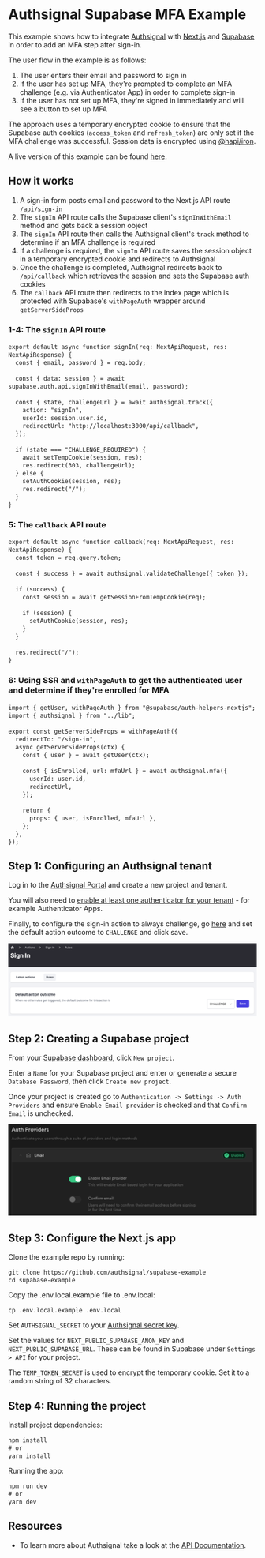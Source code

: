 # Authsignal Supabase MFA Example

This example shows how to integrate [Authsignal](https://www.authsignal.com/) with [Next.js](https://nextjs.org/) and [Supabase](https://supabase.com/) in order to add an MFA step after sign-in.

The user flow in the example is as follows:

1. The user enters their email and password to sign in
2. If the user has set up MFA, they're prompted to complete an MFA challenge (e.g. via Authenticator App) in order to complete sign-in
3. If the user has not set up MFA, they're signed in immediately and will see a button to set up MFA

The approach uses a temporary encrypted cookie to ensure that the Supabase auth cookies (`access_token` and `refresh_token`) are only set if the MFA challenge was successful. Session data is encrypted using [@hapi/iron](https://hapi.dev/family/iron).

A live version of this example can be found [here](https://authsignal-supabase-example.vercel.app).

## How it works

1. A sign-in form posts email and password to the Next.js API route `/api/sign-in`
2. The `signIn` API route calls the Supabase client's `signInWithEmail` method and gets back a session object
3. The `signIn` API route then calls the Authsignal client's `track` method to determine if an MFA challenge is required
4. If a challenge is required, the `signIn` API route saves the session object in a temporary encrypted cookie and redirects to Authsignal
5. Once the challenge is completed, Authsignal redirects back to `/api/callback` which retrieves the session and sets the Supabase auth cookies
6. The `callback` API route then redirects to the index page which is protected with Supabase's `withPageAuth` wrapper around `getServerSideProps`

### 1-4: The `signIn` API route

```
export default async function signIn(req: NextApiRequest, res: NextApiResponse) {
  const { email, password } = req.body;

  const { data: session } = await supabase.auth.api.signInWithEmail(email, password);

  const { state, challengeUrl } = await authsignal.track({
    action: "signIn",
    userId: session.user.id,
    redirectUrl: "http://localhost:3000/api/callback",
  });

  if (state === "CHALLENGE_REQUIRED") {
    await setTempCookie(session, res);
    res.redirect(303, challengeUrl);
  } else {
    setAuthCookie(session, res);
    res.redirect("/");
  }
}

```

### 5: The `callback` API route

```
export default async function callback(req: NextApiRequest, res: NextApiResponse) {
  const token = req.query.token;

  const { success } = await authsignal.validateChallenge({ token });

  if (success) {
    const session = await getSessionFromTempCookie(req);

    if (session) {
      setAuthCookie(session, res);
    }
  }

  res.redirect("/");
}
```

### 6: Using SSR and `withPageAuth` to get the authenticated user and determine if they're enrolled for MFA

```
import { getUser, withPageAuth } from "@supabase/auth-helpers-nextjs";
import { authsignal } from "../lib";

export const getServerSideProps = withPageAuth({
  redirectTo: "/sign-in",
  async getServerSideProps(ctx) {
    const { user } = await getUser(ctx);

    const { isEnrolled, url: mfaUrl } = await authsignal.mfa({
      userId: user.id,
      redirectUrl,
    });

    return {
      props: { user, isEnrolled, mfaUrl },
    };
  },
});
```

## Step 1: Configuring an Authsignal tenant

Log in to the [Authsignal Portal](https://portal.authsignal.com) and create a new project and tenant.

You will also need to [enable at least one authenticator for your tenant](https://portal.authsignal.com/organisations/tenants/authenticators) - for example Authenticator Apps.

Finally, to configure the sign-in action to always challenge, go [here](https://portal.authsignal.com/actions/signIn/rules) and set the default action outcome to `CHALLENGE` and click save.

![Authsignal settings](/authsignal-settings.png?raw=true)

## Step 2: Creating a Supabase project

From your [Supabase dashboard](https://app.supabase.com/), click `New project`.

Enter a `Name` for your Supabase project and enter or generate a secure `Database Password`, then click `Create new project`.

Once your project is created go to `Authentication -> Settings -> Auth Providers` and ensure `Enable Email provider` is checked and that `Confirm Email` is unchecked.

![Supabase settings](/supabase-settings.png?raw=true)

## Step 3: Configure the Next.js app

Clone the example repo by running:

```
git clone https://github.com/authsignal/supabase-example
cd supabase-example
```

Copy the .env.local.example file to .env.local:

```
cp .env.local.example .env.local
```

Set `AUTHSIGNAL_SECRET` to your [Authsignal secret key](https://portal.authsignal.com/organisations/tenants/api).

Set the values for `NEXT_PUBLIC_SUPABASE_ANON_KEY` and `NEXT_PUBLIC_SUPABASE_URL`. These can be found in Supabase under `Settings > API` for your project.

The `TEMP_TOKEN_SECRET` is used to encrypt the temporary cookie. Set it to a random string of 32 characters.

## Step 4: Running the project

Install project dependencies:

```
npm install
# or
yarn install
```

Running the app:

```
npm run dev
# or
yarn dev
```

## Resources

- To learn more about Authsignal take a look at the [API Documentation](https://docs.authsignal.com/).
